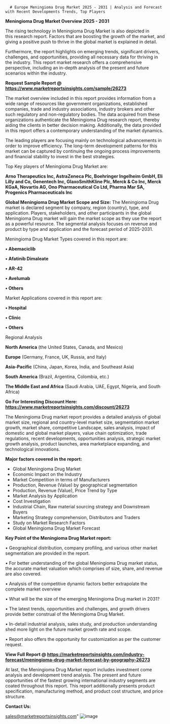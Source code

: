       # Europe Meningioma Drug Market 2025 - 2031 | Analysis and Forecast with Recent Developments Trends, Top Players

<Strong> Meningioma Drug Market Overview 2025 - 2031</strong>

The rising technology in Meningioma Drug Market is also depicted in this research report. Factors that are boosting the growth of the market, and giving a positive push to thrive in the global market is explained in detail.

Furthermore, the report highlights on emerging trends, significant drivers, challenges, and opportunities, providing all necessary data for thriving in the industry. This report market research offers a comprehensive perspective, including an in-depth analysis of the present and future scenarios within the industry.

<strong>Request Sample Report @ <a href=https://www.marketreportsinsights.com/sample/26273>https://www.marketreportsinsights.com/sample/26273</a></strong>

The market overview included in this report provides information from a wide range of resources like government organizations, established companies, trade and industry associations, industry brokers and other such regulatory and non-regulatory bodies. The data acquired from these organizations authenticate the Meningioma Drug research report, thereby aiding the clients in better decision making. Additionally, the data provided in this report offers a contemporary understanding of the market dynamics.

The leading players are focusing mainly on technological advancements in order to improve efficiency. The long-term development patterns for this market can be captured by continuing the ongoing process improvements and financial stability to invest in the best strategies.

Top Key players of Meningioma Drug Market are:

<strong>Arno Therapeutics Inc, AstraZeneca Plc, Boehringer Ingelheim GmbH, Eli Lilly and Co, Genentech Inc, GlaxoSmithKline Plc, Merck & Co Inc, Merck KGaA, Novartis AG, Ono Pharmaceutical Co Ltd, Pharma Mar SA, Progenics Pharmaceuticals Inc</strong>

<strong><b>Global Meningioma Drug Market Scope and Size:</b></strong>
The Meningioma Drug market is declared segment by company, region (country), type, and application. Players, stakeholders, and other participants in the global Meningioma Drug market will gain the market scope as they use the report as a powerful resource. The segmental analysis focuses on revenue and product by type and application and the forecast period of 2025-2031.

Meningioma Drug Market Types covered in this report are:

<strong>• Abemaciclib

• Afatinib Dimaleate

• AR-42

• Avelumab

• Others</strong>

Market Applications covered in this report are:

<strong>• Hospital

• Clinic

• Others</strong> 

Regional Analysis

<strong>North America</strong> (the United States, Canada, and Mexico)

<strong>Europe</strong> (Germany, France, UK, Russia, and Italy)

<strong>Asia-Pacific</strong> (China, Japan, Korea, India, and Southeast Asia)

<strong>South America</strong> (Brazil, Argentina, Colombia, etc.)

<strong>The Middle East and Africa</strong> (Saudi Arabia, UAE, Egypt, Nigeria, and South Africa)

<strong>Go For Interesting Discount Here: <a href=https://www.marketreportsinsights.com/discount/26273>https://www.marketreportsinsights.com/discount/26273</a></strong>

The Meningioma Drug market report provides a detailed analysis of global market size, regional and country-level market size, segmentation market growth, market share, competitive Landscape, sales analysis, impact of domestic and global market players, value chain optimization, trade regulations, recent developments, opportunities analysis, strategic market growth analysis, product launches, area marketplace expanding, and technological innovations.

<strong><b>Major factors covered in the report:</b></strong>
<ul>
  <li>Global Meningioma Drug Market </li>
  <li>Economic Impact on the Industry</li>
  <li>Market Competition in terms of Manufacturers</li>
  <li>Production, Revenue (Value) by geographical segmentation</li>
  <li>Production, Revenue (Value), Price Trend by Type</li>
  <li>Market Analysis by Application</li>
  <li>Cost Investigation</li>
  <li>Industrial Chain, Raw material sourcing strategy and Downstream Buyers</li>
  <li>Marketing Strategy comprehension, Distributors and Traders</li>
  <li>Study on Market Research Factors</li>
  <li>Global Meningioma Drug Market Forecast</li>
</ul>

<strong><b>Key Point of the Meningioma Drug Market report:</b></strong>

• Geographical distribution, company profiling, and various other market segmentation are provided in the report.

• For better understanding of the global Meningioma Drug market status, the accurate market valuation which comprises of size, share, and revenue are also covered.

• Analysis of the competitive dynamic factors better extrapolate the complete market overview

• What will be the size of the emerging Meningioma Drug market in 2031?

• The latest trends, opportunities and challenges, and growth drivers provide better construal of the Meningioma Drug Market.

• In-detail industrial analysis, sales study, and production understanding shed more light on the future market growth rate and scope.

• Report also offers the opportunity for customization as per the customer request.

<strong><b>View Full Report @ <a href=https://marketreportsinsights.com/industry-forecast/meningioma-drug-market-forecast-by-geography-26273>https://marketreportsinsights.com/industry-forecast/meningioma-drug-market-forecast-by-geography-26273</a></b></strong>


At last, the Meningioma Drug Market report includes investment come analysis and development trend analysis. The present and future opportunities of the fastest growing international industry segments are coated throughout this report. This report additionally presents product specification, manufacturing method, and product cost structure, and price structure.

<strong>Contact Us:</strong>

sales@marketreportsinsights.com"
![image](https://github.com/user-attachments/assets/3782c845-4170-4804-8164-e0701ff91b87)
